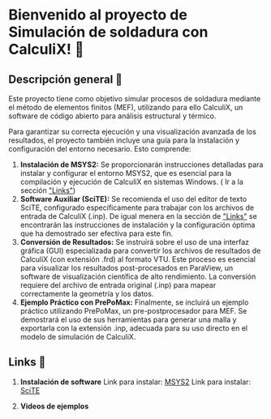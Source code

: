 # Bienvenido al proyecto de Simulación de soldadura con CalculiX! :wave:

## Descripción general :page_with_curl:

Este proyecto tiene como objetivo simular procesos de soldadura mediante el método de elementos finitos (MEF), utilizando para ello CalculiX, un software de código abierto para análisis estructural y térmico.

Para garantizar su correcta ejecución y una visualización avanzada de los resultados, el proyecto también incluye una guía para la instalación y configuración del entorno necesario. Esto comprende:

1.  **Instalación de MSYS2:** Se proporcionarán instrucciones detalladas para instalar y configurar el entorno MSYS2, que es esencial para la compilación y ejecución de CalculiX en sistemas Windows. ( Ir a la sección ["Links"](##Links))
2.  **Software Auxiliar (SciTE):** Se recomienda el uso del editor de texto SciTE, configurado específicamente para trabajar con los archivos de entrada de CalculiX (.inp). De igual menera en la sección de ["Links"](##Links) se encontrarán las instrucciones de instalación y la configuración óptima que ha demostrado ser efectiva para este fin.
3.  **Conversión de Resultados:** Se instruirá sobre el uso de una interfaz gráfica (GUI) especializada para convertir los archivos de resultados de CalculiX (con extensión .frd) al formato VTU. Este proceso es esencial para visualizar los resultados post-procesados en ParaView, un software de visualización científica de alto rendimiento. La conversión requiere del archivo de entrada original (.inp) para mapear correctamente la geometría y los datos.
4.  **Ejemplo Práctico con PrePoMax:** Finalmente, se incluirá un ejemplo práctico utilizando PrePoMax, un pre-postprocesador para MEF. Se demostrará el uso de sus herramientas para generar una malla y exportarla con la extensión .inp, adecuada para su uso directo en el modelo de simulación de CalculiX.
## Links :link:
1. **Instalación de software**
Link para instalar: [MSYS2](https://www.msys2.org)
Link para instalar: [SciTE](https://www.scintilla.org/SciTEDownload.html)

2. **Videos de ejemplos**
